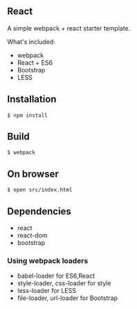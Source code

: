 ## React
A simple webpack + react starter template.

What's included:
- webpack
- React + ES6
- Bootstrap
- LESS


## Installation

```
$ npm install
```


## Build

```
$ webpack
```


## On browser

```
$ open src/index.html

```

## Dependencies
- react
- react-dom
- bootstrap

### Using webpack loaders
- babel-loader for ES6,React
- style-loader, css-loader for style
- less-loader for LESS
- file-loader, url-loader for Bootstrap
